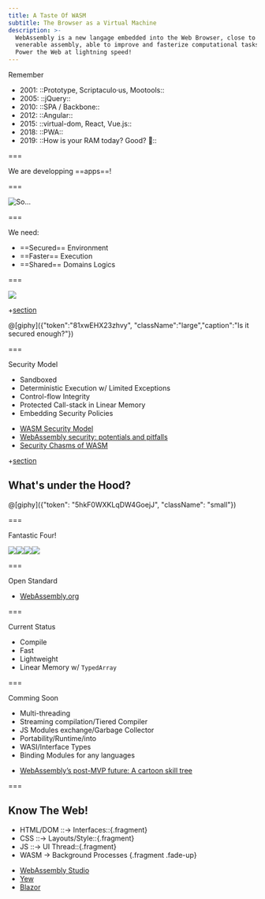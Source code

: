 ```yaml
---
title: A Taste Of WASM
subtitle: The Browser as a Virtual Machine
description: >-
  WebAssembly is a new langage embedded into the Web Browser, close to the
  venerable assembly, able to improve and fasterize computational tasks.
  Power the Web at lightning speed! 
---
```


Remember <!-- {.large} -->

- 2001: ::Prototype, Scriptaculo·us, Mootools:: <!-- {.fragment} -->
- 2005: ::jQuery:: <!-- {.fragment} -->
- 2010: ::SPA / Backbone:: <!-- {.fragment} -->
- 2012: ::Angular:: <!-- {.fragment} -->
- 2015: ::virtual-dom, React, Vue.js:: <!-- {.fragment} -->
- 2018: ::PWA:: <!-- {.fragment} -->
- 2019: ::How is your RAM today? Good? 🤮:: <!-- {.fragment} -->

===
<!-- {.punchline} -->

We are developping ==apps==!

===

![So...](../../img/what-do-we-want-meme.jpg)

===
<!-- {.large} -->

We need: <!-- {.large} -->

- ==Secured== Environment
- ==Faster== Execution
- ==Shared== Domains Logics

===
<!-- {data-background-color="#eee"} -->

![](../../img/web-assembly-logo.svg) <!-- {.medium .no-borders} -->


+[section](short/en/basics.md)


@[giphy]({"token":"81xwEHX23zhvy", "className":"large","caption":"Is it secured enough?"})

===

Security Model <!-- {.large} -->

- Sandboxed
- Deterministic Execution w/ Limited Exceptions
- Control-flow Integrity
- Protected Call-stack in Linear Memory
- Embedding Security Policies

<!--  -->

- [WASM Security Model](https://webassembly.org/docs/security/)
- [WebAssembly security: potentials and pitfalls](https://www.forcepoint.com/blog/x-labs/webassembly-potentials-and-pitfalls)
- [Security Chasms of WASM](https://i.blackhat.com/us-18/Thu-August-9/us-18-Lukasiewicz-WebAssembly-A-New-World-of-Native_Exploits-On-The-Web-wp.pdf)
<!-- {ul: .linkrolls} -->


+[section](short/en/hands-on.md)


## What's under the Hood?

@[giphy]({"token": "5hkF0WXKLqDW4GoejJ", "className": "small"})

===

Fantastic Four! <!-- {.large} -->

![](../../img/firefox.svg)<!-- {.xx-small .no-borders .no-background} -->![](../../img/chromium.png)<!-- {.xx-small .no-borders .no-background} -->![](../../img/safari.svg)<!-- {.xx-small .no-borders .no-background} -->![](../../img/edge.svg)<!-- {.xx-small .no-borders .no-background} -->

===
<!--{ .punchline }-->

Open Standard

- [WebAssembly.org](https://webassembly.org/)
<!-- {ul: .linkrolls} -->

===
<!-- {.large} -->

Current Status <!-- {.large} -->

- Compile
- Fast
- Lightweight
- Linear Memory w/ `TypedArray`


===

Comming Soon <!-- {.large} -->

- Multi-threading
- Streaming compilation/Tiered Compiler
- JS Modules exchange/Garbage Collector
- Portability/Runtime/into
- WASI/Interface Types
- Binding Modules for any languages


<!--  -->

- [WebAssembly’s post-MVP future: A cartoon skill tree](https://hacks.mozilla.org/2018/10/webassemblys-post-mvp-future/)
<!-- {ul: .linkrolls} -->


===

## Know The Web!

- HTML/DOM ::→ Interfaces::{.fragment}
- CSS ::→ Layouts/Style::{.fragment}
- JS ::→ UI Thread::{.fragment}
- WASM → Background Processes {.fragment .fade-up}

<!--  -->

- [WebAssembly Studio](https://webassembly.studio/)
- [Yew](https://github.com/DenisKolodin/yew)
- [Blazor](https://blazor.net/)
<!-- {ul: .linkrolls} -->
